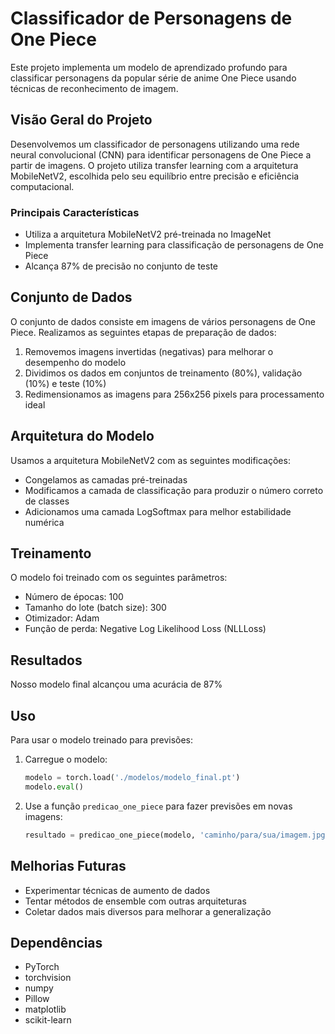 # Classificador de Personagens de One Piece

Este projeto implementa um modelo de aprendizado profundo para classificar personagens da popular série de anime One Piece usando técnicas de reconhecimento de imagem.

## Visão Geral do Projeto

Desenvolvemos um classificador de personagens utilizando uma rede neural convolucional (CNN) para identificar personagens de One Piece a partir de imagens. O projeto utiliza transfer learning com a arquitetura MobileNetV2, escolhida pelo seu equilíbrio entre precisão e eficiência computacional.

### Principais Características

- Utiliza a arquitetura MobileNetV2 pré-treinada no ImageNet
- Implementa transfer learning para classificação de personagens de One Piece
- Alcança 87% de precisão no conjunto de teste

## Conjunto de Dados

O conjunto de dados consiste em imagens de vários personagens de One Piece. Realizamos as seguintes etapas de preparação de dados:

1. Removemos imagens invertidas (negativas) para melhorar o desempenho do modelo
2. Dividimos os dados em conjuntos de treinamento (80%), validação (10%) e teste (10%)
3. Redimensionamos as imagens para 256x256 pixels para processamento ideal

## Arquitetura do Modelo

Usamos a arquitetura MobileNetV2 com as seguintes modificações:

- Congelamos as camadas pré-treinadas
- Modificamos a camada de classificação para produzir o número correto de classes
- Adicionamos uma camada LogSoftmax para melhor estabilidade numérica

## Treinamento

O modelo foi treinado com os seguintes parâmetros:

- Número de épocas: 100
- Tamanho do lote (batch size): 300
- Otimizador: Adam
- Função de perda: Negative Log Likelihood Loss (NLLLoss)

## Resultados

Nosso modelo final alcançou uma acurácia de 87%

## Uso

Para usar o modelo treinado para previsões:

1. Carregue o modelo:
   ```python
   modelo = torch.load('./modelos/modelo_final.pt')
   modelo.eval()
   ```

2. Use a função `predicao_one_piece` para fazer previsões em novas imagens:
   ```python
   resultado = predicao_one_piece(modelo, 'caminho/para/sua/imagem.jpg')
   ```

## Melhorias Futuras

- Experimentar técnicas de aumento de dados
- Tentar métodos de ensemble com outras arquiteturas
- Coletar dados mais diversos para melhorar a generalização

## Dependências

- PyTorch
- torchvision
- numpy
- Pillow
- matplotlib
- scikit-learn
